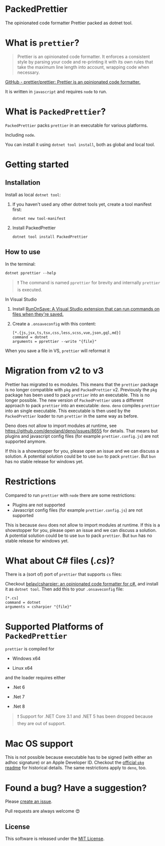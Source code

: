 # PackedPrettier

The opinionated code formatter Prettier packed as dotnet tool.

# What is `prettier`?

> Prettier is an opinionated code formatter. It enforces a consistent style by parsing your code and re-printing it with its own rules that take the maximum line length into account, wrapping code when necessary.

[GitHub - prettier/prettier: Prettier is an opinionated code formatter.](https://github.com/prettier/prettier)

It is written in `javascript` and requires `node` to run.

# What is `PackedPrettier`?

`PackedPrettier` packs `prettier` in an executable for various platforms.

Including `node`.

You can install it using `dotnet tool install`, both as global and local tool.

# Getting started

## Installation

Install as local `dotnet tool`:

1. If you haven't used any other dotnet tools yet, create a tool manifest first:
   ```shell
   dotnet new tool-manifest
   ```
2. Install PackedPrettier 
   ```shell
   dotnet tool install PackedPrettier
   ```


## How to use

In the terminal:

```shell
dotnet pprettier --help
```

> :exclamation: The command is named `pprettier` for brevity and internally `prettier` is executed.

In Visual Studio

1. Install [RunOnSave: A Visual Studio extension that can run commands on files when they're saved.](https://github.com/waf/RunOnSave)

2. Create a `.onsaveconfig` with this content:

    ```textile
    [*.{js,jsx,ts,tsx,css,less,scss,vue,json,gql,md}]
    command = dotnet
    arguments = pprettier --write "{file}"
    ```

When you save a file in VS, `prettier` will reformat it

# Migration from v2 to v3

Prettier has migrated to es modules. This means that the `prettier` package is no longer compatible with `pkg` and `PackedPrettier` v2. Previously the `pkg` package has been used to pack `prettier` into an executable. This is no longer possible. The new version of `PackedPrettier` uses a different approach to pack `prettier` into an executable: `deno`. `deno` compiles `prettier` into an single executable. This executable is then used by the `PackedPrettier` loader to run `prettier` in the same way as before.

Deno does not allow to import modules at runtime, see https://github.com/denoland/deno/issues/8655 for details.
That means but plugins and javascript config files (for example `prettier.config.js`) are not supported anymore.

If this is a showstopper for you, please open an issue and we can discuss a solution. A potential solution could be to use `bun` to pack `prettier`. But `bun` has no stable release for windows yet.


# Restrictions

Compared to run `prettier` with `node` there are some restrictions:
* Plugins are not supported
* Javascript config files (for example `prettier.config.js`) are not supported

This is because `deno` does not allow to import modules at runtime.
If this is a showstopper for you, please open an issue and we can discuss a solution. A potential solution could be to use `bun` to pack `prettier`. But `bun` has no stable release for windows yet.

# What about C# files (_.cs_)?

There is a (sort of) port of `prettier` that supports `cs` files:

Checkout [belav/csharpier: an opinionated code formatter for c#.](https://github.com/belav/csharpier) and install it as `dotnet tool`. Then add this to your `.onsaveconfig` file:

```
[*.cs]
command = dotnet
arguments = csharpier "{file}"
```

# Supported Platforms of `PackedPrettier`

`prettier` is compiled for

-   Windows x64

-   Linux x64

and the loader requires either

-   .Net 6

-   .Net 7

-   .Net 8

> :exclamation: Support for .NET Core 3.1 and .NET 5 has been dropped because they are out of support.

# Mac OS support

This is not possible because executable has to be signed (with either an adhoc signature) or an Apple Developer ID.
Checkout the [official `pkg` readme](https://github.com/vercel/pkg#targets) for historical details. The same restrictions apply to `deno`, too.


# Found a bug? Have a suggestion?

Please [create an issue](https://github.com/Gitii/PackedPrettier/issues).

Pull requests are always welcome :heart_eyes:

## License

This software is released under the [MIT License](https://opensource.org/licenses/MIT).
